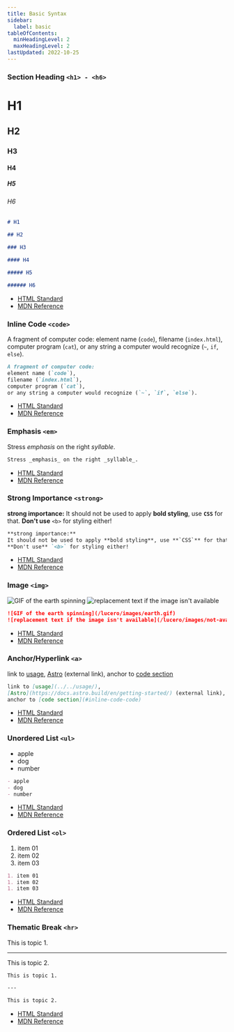 ```yaml
---
title: Basic Syntax
sidebar:
  label: basic
tableOfContents:
  minHeadingLevel: 2
  maxHeadingLevel: 2
lastUpdated: 2022-10-25
---
```


### Section Heading `<h1> - <h6>`

# H1

## H2

### H3

#### H4

##### H5

###### H6

```md
# H1

## H2

### H3

#### H4

##### H5

###### H6
```

- [HTML Standard](https://html.spec.whatwg.org/multipage/sections.html#the-h1,-h2,-h3,-h4,-h5,-and-h6-elements)
- [MDN Reference](https://developer.mozilla.org/en-US/docs/Web/HTML/Element/Heading_Elements)

### Inline Code `<code>`

A fragment of computer code:
element name (`code`),
filename (`index.html`),
computer program (`cat`),
or any string a computer would recognize (`~`, `if`, `else`).

```md
A fragment of computer code:
element name (`code`),
filename (`index.html`),
computer program (`cat`),
or any string a computer would recognize (`~`, `if`, `else`).
```

- [HTML Standard](https://html.spec.whatwg.org/multipage/text-level-semantics.html#the-code-element)
- [MDN Reference](https://developer.mozilla.org/en-US/docs/Web/HTML/Element/code)

### Emphasis `<em>`

Stress _emphasis_ on the right _syllable_.

```md
Stress _emphasis_ on the right _syllable_.
```

- [HTML Standard](https://html.spec.whatwg.org/multipage/text-level-semantics.html#the-em-element)
- [MDN Reference](https://developer.mozilla.org/en-US/docs/Web/HTML/Element/em)

### Strong Importance `<strong>`

**strong importance:**
It should not be used to apply **bold styling**, use **`CSS`** for that.
**Don't use** `<b>` for styling either!

```md
**strong importance:**
It should not be used to apply **bold styling**, use **`CSS`** for that.
**Don't use** `<b>` for styling either!
```

- [HTML Standard](https://html.spec.whatwg.org/multipage/text-level-semantics.html#the-strong-element)
- [MDN Reference](https://developer.mozilla.org/en-US/docs/Web/HTML/Element/strong)

### Image `<img>`

![GIF of the earth spinning](/lucero/images/earth.gif)
![replacement text if the image isn't available](/lucero/images/not-available.png)

```md
![GIF of the earth spinning](/lucero/images/earth.gif)
![replacement text if the image isn't available](/lucero/images/not-available.png)
```

- [HTML Standard](https://html.spec.whatwg.org/multipage/embedded-content.html#the-img-element)
- [MDN Reference](https://developer.mozilla.org/en-US/docs/Web/HTML/Element/img)

### Anchor/Hyperlink `<a>`

link to [usage](../../usage/),
[Astro](https://docs.astro.build/en/getting-started/) (external link),
anchor to [code section](#inline-code-code)

```md
link to [usage](../../usage/),
[Astro](https://docs.astro.build/en/getting-started/) (external link),
anchor to [code section](#inline-code-code)
```

- [HTML Standard](https://html.spec.whatwg.org/multipage/text-level-semantics.html#the-a-element)
- [MDN Reference](https://developer.mozilla.org/en-US/docs/Web/HTML/Element/a)

### Unordered List `<ul>`

- apple
- dog
- number

```md
- apple
- dog
- number
```

- [HTML Standard](https://html.spec.whatwg.org/multipage/grouping-content.html#the-ul-element)
- [MDN Reference](https://developer.mozilla.org/en-US/docs/Web/HTML/Element/ul)

### Ordered List `<ol>`

1. item 01
1. item 02
1. item 03

```md
1. item 01
1. item 02
1. item 03
```

- [HTML Standard](https://html.spec.whatwg.org/multipage/grouping-content.html#the-ol-element)
- [MDN Reference](https://developer.mozilla.org/en-US/docs/Web/HTML/Element/ol)

### Thematic Break `<hr>`

This is topic 1.

---

This is topic 2.

```md
This is topic 1.

---

This is topic 2.
```

- [HTML Standard](https://html.spec.whatwg.org/multipage/grouping-content.html#the-hr-element)
- [MDN Reference](https://developer.mozilla.org/en-US/docs/Web/HTML/Element/hr)

```
```
